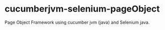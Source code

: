 cucumberjvm-selenium-pageObject
=====================

Page Object Framework using cucumber jvm (java) and Selenium java.

